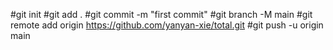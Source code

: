 
#git init
#git add .
#git commit -m "first commit"
#git branch -M main
#git remote add origin https://github.com/yanyan-xie/total.git
#git push -u origin main
